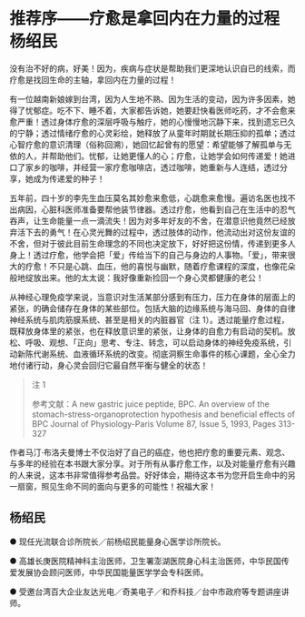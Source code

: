 # 推荐序——疗愈是拿回内在力量的过程 杨绍民

没有治不好的病，好美！因为，疾病与症状是帮助我们更深地认识自已的线索，而疗愈是找回生命的主轴，拿回内在力量的过程！

有一位越南新娘嫁到台湾，因为人生地不熟、因为生活的变动，因为许多因素，她得了忧郁症。吃不下、睡不着，大家都告诉她，她要赶快看医师吃药，才不会愈来愈严重！透过身体疗愈的深层呼吸与触疗，她的心慢慢地沉静下来，找到遗忘已久的宁静；透过情绪疗愈的心灵彩绘，她释放了从童年时期就长期压抑的孤单；透过心智疗愈的意识清理（俗称回溯），她回忆起曾有的愿望：希望能够了解孤单与无依的人，并帮助他们。忧郁，让她更懂人的心；疗愈，让她学会如何传递爱！她进口了家乡的咖啡，并经营一家疗愈咖啡店，透过咖啡，她重新与人连结，透过分享，她成为传递爱的种子！

五年前，四十岁的李先生血压莫名其妙愈来愈低，心跳愈来愈慢。遍访名医也找不出病因，心脏科医师准备要帮他装节律器。透过疗愈，他看到自己在生活中的忍气吞声，让生命能量一点一滴流失！因为对多年好友的不舍，在潜意识他竟然已经放弃活下去的勇气！在心灵光舞的过程中，透过肢体的动作，他流动出对这份友谊的不舍，但对于彼此目前生命理念的不同也决定放下，好好把这份情，传递到更多人身上！透过疗愈，他学会把「爱」传给当下的自己与身边的人事物。「爱」，带来很大的疗愈！不只是心跳、血压，他的喜悦与幽默，随着疗愈课程的深度，也像花朵般地绽放出来。他的太太说：我好像重新捡回一个身心灵都健康的老公！

从神经心理免疫学来说，当意识对生活某部分感到有压力，压力在身体的层面上的紧张，的确会储存在身体的某些部位。包括大脑的边缘系统与海马回、身体的自律神经系统与肌肉筋膜系统、甚至是相关的内脏器官（注 1）。透过能量疗愈过程，既释放身体里的紧张，也在释放意识里的紧张，让身体的自愈力有启动的契机。放松、呼吸、观想、「正向」思考、专注、转念，可以启动身体的神经免疫系统，引动新陈代谢系统、血液循环系统的改变。彻底洞察生命事件的核心课题，全心全力地付诸行动，身心灵会回归它最自然平衡与健全的状态！

> 注 1
>
> 参考文献：A new gastric juice peptide, BPC. An overview of the stomach-stress-organoprotection hypothesis and beneficial effects of BPC Journal of Physiology-Paris Volume 87, Issue 5, 1993, Pages 313-327

作者马汀·布洛夫曼博士不仅治好了自己的癌症，他也把疗愈的重要元素、观念、与多年的经验在本书跟大家分享。对于所有从事疗愈工作，以及对能量疗愈有兴趣的人来说，这本书非常值得参考品尝。好好体会，期待这本书为您开启生命中的另一扇窗，照见生命不同的面向与更多的可能性！祝福大家！

## 杨绍民

● 现任光流联合诊所院长／前杨绍民能量身心医学诊所院长。

● 高雄长庚医院精神科主治医师，卫生署澎湖医院身心科主治医师，中华民国传爱发展协会顾问医师，中华民国能量医学学会专科医师。

● 受邀台湾百大企业友达光电／奇美电子／和乔科技／台中市政府等专题讲座讲师。
